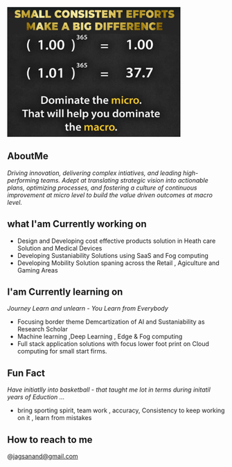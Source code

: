 <div> <img src="https://github.com/jagsanand76/jagsanand76/blob/main/MyMotto.jpg" alt="My motto" width="400" height="300"> </div>
  
## AboutMe
  <i> Driving innovation, delivering complex intiatives, and leading high-performing teams. Adept at translating strategic vision into actionable plans, optimizing processes, and fostering a culture of continuous improvement at micro level to build the value driven outcomes at macro level. </i> 

## what I'am Currently working on
  <ul>
    <li> Design and Developing cost effective products solution in Heath care Solution and Medical Devices</li>
    <li> Developing Sustaniability Solutions using SaaS and Fog computing</li>
    <li> Developing Mobility Solution spaning across the Retail , Agiculture and Gaming Areas </li>
  </ul>
  
## I'am Currently learning on
  <i>Journey Learn and unlearn - You Learn from Everybody</i>
  <ul>
    <li> Focusing border theme Demcartization of AI and Sustaniability as Research Scholar</li>
    <li> Machine learning ,Deep Learning , Edge & Fog computing</li>
    <li> Full stack application solutions with focus lower foot print on Cloud computing for small start firms.</li>
  </ul>

## Fun Fact
  <i> Have initiatlly into basketball - that taught me lot in terms during initatil years of Eduction ...</i>
  <ul>
     <li>bring sporting spirit, team work , accuracy, Consistency to keep working on it , learn from mistakes </li>
  </ul>   

## How to reach to me
@jagsanand@gmail.com

